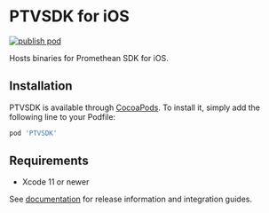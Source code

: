 # PTVSDK for iOS

[![publish pod](https://github.com/PrometheanTV/ptv-sdk-ios-release/workflows/publish%20pod/badge.svg)](https://github.com/PrometheanTV/ptv-sdk-ios-release/actions?query=workflow%3A%22publish+pod%22)

Hosts binaries for Promethean SDK for iOS.

## Installation

PTVSDK is available through [CocoaPods](http://cocoapods.org). To install it, simply add the following line to your Podfile:

```ruby
pod 'PTVSDK'
```

## Requirements

- Xcode 11 or newer

See [documentation](https://docs.promethean.tv/developer-sdk/integration-guide-ios) for release information and integration guides.
